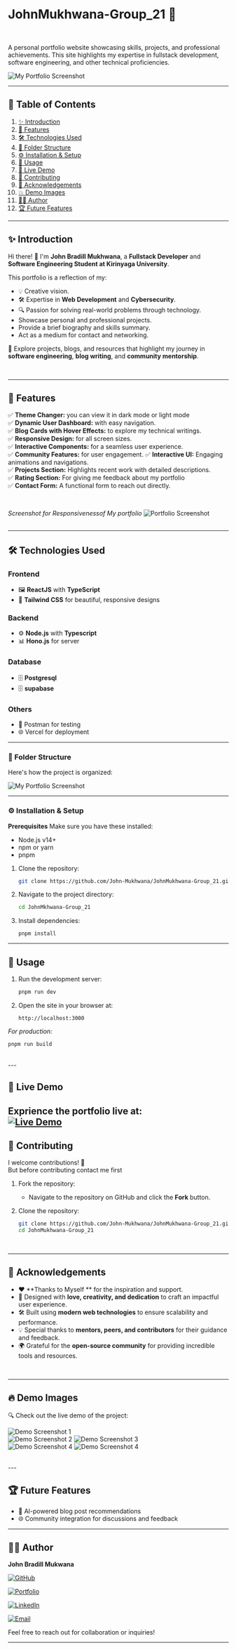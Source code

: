 
# JohnMukhwana-Group_21 :rocket:
<br>


A personal portfolio website showcasing skills, projects, and professional achievements. This site highlights my expertise in fullstack development, software engineering, and other technical proficiencies.

![My Portfolio Screenshot](./src/assets/PortfolioScreenshot.PNG)


---
## 📜 Table of Contents  
1. [✨ Introduction](#-introduction)  
2. [🎨 Features](#-features)  
3. [🛠️ Technologies Used](#%EF%B8%8F-technologies-used)  
4. [📂 Folder Structure](#-folder-structure)  
5. [⚙️ Installation & Setup](#%EF%B8%8F-installation--setup)  
6. [📖 Usage](#-usage)  
7. [🚀 Live Demo](#-live-demo)  
8. [🤝 Contributing](#-contributing)   
9. [🙏 Acknowledgements](#-acknowledgements) 
10. [💥 Demo Images ](#-demo-images)  
11. [🕵️‍♂️ Author](#-authors)  
12. [🏆 Future Features](#-future-features)


---

## ✨ Introduction  

Hi there! 👋 I'm **John Bradill Mukhwana**, a **Fullstack Developer** and **Software Engineering Student at Kirinyaga University**.  

This portfolio is a reflection of my:  
- 💡 Creative vision.  
- 🛠️ Expertise in **Web Development** and **Cybersecurity**.  
- 🔍 Passion for solving real-world problems through technology. 
- Showcase personal and professional projects.
- Provide a brief biography and skills summary.
- Act as a medium for contact and networking. 

🔗 Explore projects, blogs, and resources that highlight my journey in **software engineering**, **blog writing**, and **community mentorship**.  


<br>

---
## 🎨 Features  

✅ **Theme Changer:** you can view it in dark mode or light mode<br>
✅ **Dynamic User Dashboard:** with easy navigation.  
✅ **Blog Cards with Hover Effects:** to explore my technical writings.  
✅ **Responsive Design:** for all screen sizes.  
✅ **Interactive Components:** for a seamless user experience.  
✅ **Community Features:** for user engagement. 
✅ **Interactive UI:** Engaging animations and navigations.<br>
✅ **Projects Section:** Highlights recent work with detailed descriptions.<br>
✅ **Rating Section:** For giving me feedback about my portfolio<br>
✅ **Contact Form:** A functional form to reach out directly. <br>

<br>

*Screenshot for Responsivenessof My portfolio*
![Portfolio Screenshot](./src/assets/ResponsiveScreenshot.png)   
<br>

---

## 🛠️ Technologies Used  

### **Frontend**  
- 🖼️ **ReactJS** with **TypeScript**  
- 🎨 **Tailwind CSS** for beautiful, responsive designs  

### **Backend**  
- ⚙️ **Node.js** with **Typescript**
- 📊 **Hono.js** for server

### **Database**  
- 🗄️ **Postgresql** 
- 🗄️ **supabase** 



### **Others**  
- 🔐 Postman for testing
- 🌐 Vercel for deployment  

---
### 📂 Folder Structure  

Here's how the project is organized: <br>

![My Portfolio Screenshot](./src/assets/FolderStructure.PNG)
<br>

---

### ⚙️ Installation & Setup

**Prerequisites** 
Make sure you have these installed:<br>

- Node.js v14+<br>
- npm or yarn<br>
- pnpm


1. Clone the repository:
    ```bash
    git clone https://github.com/John-Mukhwana/JohnMukhwana-Group_21.git
    ```
2. Navigate to the project directory:
    ```bash
    cd JohnMkhwana-Group_21
    ```
3. Install dependencies:
    ```bash
    pnpm install 
    ```

---
## 📖 Usage  

1. Run the development server:
    ```bash
    pnpm run dev
    ```
2. Open the site in your browser at:
    ```
    http://localhost:3000
    ```

*For production:*
```bash
pnpm run build
```
<br>
---

## 🚀 Live Demo
Exprience the portfolio live at:  
[![Live Demo](https://img.shields.io/badge/Live-Demo-brightgreen)](https://your-live-demo-link.com)
<br>
---
## 🤝 Contributing
I welcome contributions! 🌟  
But before contributing contact me first

1. Fork the repository:
   - Navigate to the repository on GitHub and click the **Fork** button.

2. Clone the repository:  

   ```bash
   git clone https://github.com/John-Mukhwana/JohnMukhwana-Group_21.git
   cd JohnMukhwana-Group_21
   ```
   <br>
---

## 🙏 Acknowledgements  

- ❤️ **Thanks to Myself ** for the inspiration and support.  
- 🌟 Designed with **love, creativity, and dedication** to craft an impactful user experience.  
- 🛠️ Built using **modern web technologies** to ensure scalability and performance.  
- 💡 Special thanks to **mentors, peers, and contributors** for their guidance and feedback.  
- 🌍 Grateful for the **open-source community** for providing incredible tools and resources.

<br>

---
## 🔥 Demo Images  
🔍 Check out the live demo of the project:

![Demo Screenshot 1](./src/assets/Sidebar.jpg)  
![Demo Screenshot 2](./src/assets/Blog.jpg)
![Demo Screenshot 3](./src/assets/Rating.jpg)  
![Demo Screenshot 4](./src/assets/Repos.jpg)
![Demo Screenshot 4](./src/assets/Achivement.jpg)

<br>
--- 

## 🏆 Future Features

- 🔮 AI-powered blog post recommendations  
- 🌐 Community integration for discussions and feedback  

---

## 🕵️‍♂️ Author  

**John Bradill Mukwana**

[![GitHub](https://img.shields.io/badge/GitHub-100000?style=for-the-badge&logo=github&logoColor=white)](https://github.com/John-Mukhwana)  

[![Portfolio](https://img.shields.io/badge/Portfolio-000000?style=for-the-badge&logo=web&logoColor=white)](https://john-bradill-portfolio-black.vercel.app/)  

[![LinkedIn](https://img.shields.io/badge/LinkedIn-0077B5?style=for-the-badge&logo=linkedin&logoColor=white)](https://www.linkedin.com/in/your-link) 

[![Email](https://img.shields.io/badge/Email-D14836?style=for-the-badge&logo=gmail&logoColor=white)](mailto:your-email@example.com)


Feel free to reach out for collaboration or inquiries!

---
 
